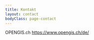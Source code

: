 ```yaml
---
title: Kontakt
layout: contact
bodyClass: page-contact
---
```


OPENGIS.ch
https://www.opengis.ch/de/

